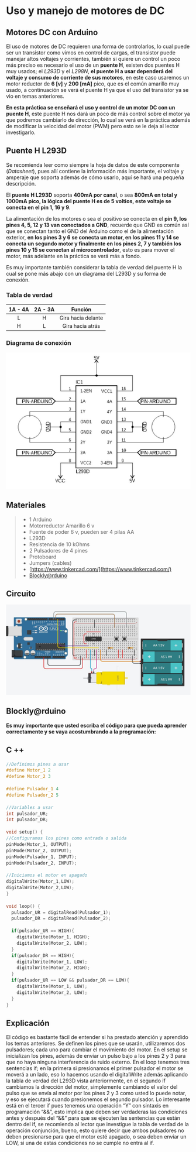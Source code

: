 # Uso y manejo de motores de DC

## Motores DC con Arduino

El uso de motores de DC requieren una forma de controlarlos, lo cual puede ser un transistor como vimos en control de cargas, el transistor puede manejar altos voltajes y corrientes, también si quiere un control un poco más preciso es necesario el uso de un **puente H**, existen dos puentes H muy usados; el *L293D* y el *L298N*, **el puente H a usar dependerá del voltaje y consumo de corriente de sus motores**, en este caso usaremos un motor reductor de **6 [v]** y **200 [mA]** pico, que es el común amarillo muy usado, a continuación se verá el puente H ya que el uso del transistor ya se vio en temas anteriores.

**En esta práctica se enseñará el uso y control de un motor DC con un puente H**, este puente H nos dará un poco de más control sobre el motor ya que podremos cambiarlo de dirección, lo cual se verá en la práctica además de modificar la velocidad del motor (PWM) pero esto se le deja al lector investigarlo. 

## Puente H L293D

Se recomienda leer como siempre la hoja de datos de este componente (*Datasheet*), pues allí contiene la información más importante, el voltaje y amperaje que soporta además de cómo usarlo, aquí se hará una pequeña descripción. 

El **puente H L293D** soporta **400mA por canal**, o sea **800mA en total y 1000mA pico, la lógica del puente H es de 5 voltios, este voltaje se conecta en el pin 1, 16 y 9**. 

La alimentación de los motores o sea el positivo se conecta en el **pin 9, los pines 4, 5, 12 y 13 van conectados a GND**, recuerde que GND es común así que se conectan tanto el GND del Arduino como el de la alimentación exterior, **en los pines 3 y 6 se conecta un motor, en los pines 11 y 14 se conecta un segundo motor y finalmente en los pines 2, 7 y también los pines 10 y 15 se conectan al microcontrolador**, esto es para mover el motor, más adelante en la práctica se verá más a fondo.

Es muy importante también considerar la tabla de verdad del puente H la cual se pone más abajo con un diagrama del L293D y su forma de conexión.

 ### Tabla de verdad
 
| 1A - 4A | 2A - 3A | Función |
| :--------: | :---------: | :------: |
| L | H | Gira hacia delante |
| H | L | Gira hacia atrás |

### Diagrama de conexión 
![](https://github.com/Ezzzzzzzzzzzzzz/CursoRoboticaAplicada/blob/master/PracticasArduino/Practica22/Captura.JPG)


## Materiales
> - 1 Arduino
> - Motorreductor Amarillo 6 v
> - Fuente de poder 6 v, pueden ser 4 pilas AA
> - L293D
> - Resistencia de 10 kOhms
> - 2 Pulsadores de 4 pines
> - Protoboard 
> - Jumpers (cables) 
> - [https://www.tinkercad.com/](https://www.tinkercad.com/)
> - [Blockly@rduino](https://technologiescollege.github.io/Blockly-at-rduino/index.html)


## Circuito

![](https://github.com/Ezzzzzzzzzzzzzz/CursoRoboticaAplicada/blob/master/PracticasArduino/Practica22/Motor_puenteH.JPG)


## Blockly@rduino


**Es muy importante que usted escriba el código para que pueda aprender correctamente y se vaya acostumbrando a la programación:**

## C ++
```c
//Definimos pines a usar
#define Motor_1 2
#define Motor_2 3

#define Pulsador_1 4
#define Pulsador_2 5

//Variables a usar
int pulsador_UR;
int pulsador_DR;

void setup() {
//Configuramos los pines como entrada o salida
pinMode(Motor_1, OUTPUT);
pinMode(Motor_2, OUTPUT);
pinMode(Pulsador_1, INPUT);
pinMode(Pulsador_2, INPUT);

//Iniciamos el motor en apagado
digitalWrite(Motor_1,LOW);
digitalWrite(Motor_2,LOW);
}

void loop() {
  pulsador_UR = digitalRead(Pulsador_1);
  pulsador_DR = digitalRead(Pulsador_2);
  
  if(pulsador_UR == HIGH){
    digitalWrite(Motor_1, HIGH);
    digitalWrite(Motor_2, LOW);  
  }
  if(pulsador_DR == HIGH){
    digitalWrite(Motor_1, LOW);
    digitalWrite(Motor_2, HIGH);  
  }
  if(pulsador_UR == LOW && pulsador_DR == LOW){
    digitalWrite(Motor_1, LOW);
    digitalWrite(Motor_2, LOW);  
  }
}
```

## Explicación 


El código es bastante fácil de entender si ha prestado atención y aprendido los temas anteriores. Se
definen los pines que se usarán, utilizaremos dos pulsadores; cada uno para cambiar el movimiento del
motor. En el setup se inicializan los pines, además de enviar un pulso bajo a los pines 2 y 3 para que no
haya ninguna interferencia de ruido externo. En el loop tenemos tres sentencias if; en la primera si
presionamos el primer pulsador el motor se moverá a un lado, eso lo hacemos usando el digitalWrite
además aplicando la tabla de verdad del L293D vista anteriormente, en el segundo if cambiamos la
dirección del motor, simplemente cambiando el valor del pulso que se envía al motor por los pines 2 y 3
como usted lo puede notar, y eso se ejecutará cuando presionemos el segundo pulsador. 
Lo interesante está en el tercer if pues tenemos una operación “Y” con sintaxis en programación “&&”, esto implica que deben ser verdaderas las condiciones antes y después del “&&” para que se ejecuten las sentencias que están dentro del if, se recomienda al lector que investigue la tabla de verdad de la operación conjunción, bueno, esto quiere decir que ambos pulsadores no deben presionarse para que el motor esté apagado, o sea deben enviar un LOW, si una de estas condiciones no se cumple no entra al if.
<!--stackedit_data:
eyJoaXN0b3J5IjpbLTExMTQyMjYwMTYsNDcyNzAwNzgwLC0xMz
k4MjcwNjgwXX0=
-->